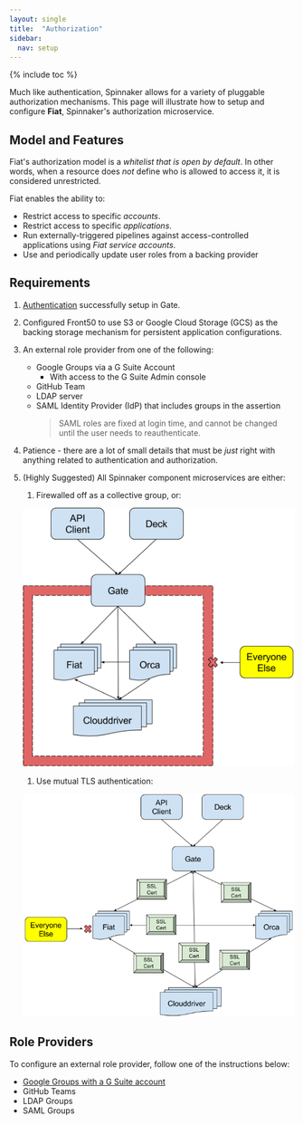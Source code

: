 ```yaml
---
layout: single
title:  "Authorization"
sidebar:
  nav: setup
---
```


{% include toc %}

Much like authentication, Spinnaker allows for a variety of pluggable 
authorization mechanisms. This page will illustrate how to setup and configure **Fiat**, 
Spinnaker's authorization microservice.

## Model and Features

Fiat's authorization model is a _whitelist that is open by default_. In other words, when a 
resource does _not_ define who is allowed to access it, it is considered unrestricted. 

Fiat enables the ability to:

* Restrict access to specific _accounts_.
* Restrict access to specific _applications_.
* Run externally-triggered pipelines against access-controlled applications using _Fiat service accounts_.
* Use and periodically update user roles from a backing provider

## Requirements

1. [Authentication](../authentication) successfully setup in Gate.

1. Configured Front50 to use S3 or Google Cloud Storage (GCS) as the backing storage mechanism for
 persistent application configurations.

1. An external role provider from one of the following:
    * Google Groups via a G Suite Account
        * With access to the G Suite Admin console
    * GitHub Team
    * LDAP server
    * SAML Identity Provider (IdP) that includes groups in the assertion 
        > SAML roles are fixed at login time, and cannot be changed until the user needs to 
        reauthenticate.

1. Patience - there are a lot of small details that must be _just_ right with anything related to
 authentication and authorization.

1. (Highly Suggested) All Spinnaker component microservices are either:
    1. Firewalled off as a collective group, or:
    
    ![all service firewalled off](fiat-firewall.png)
    
    1. Use mutual TLS authentication:
    
    ![all services use mutual TLS authentication](fiat-mTLS.png)

## Role Providers

To configure an external role provider, follow one of the instructions below:

* [Google Groups with a G Suite account](./google-groups/)
* GitHub Teams
* LDAP Groups
* SAML Groups
